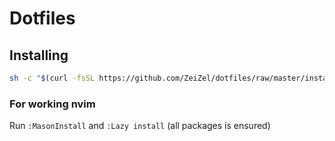 # Dotfiles

## Installing

```bash
sh -c "$(curl -fsSL https://github.com/ZeiZel/dotfiles/raw/master/install.sh)"
```

### For working nvim

Run `:MasonInstall` and `:Lazy install` (all packages is ensured)
